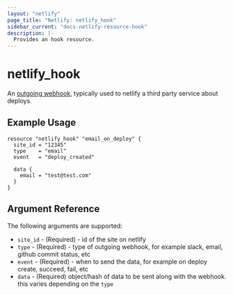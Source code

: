 ```yaml
---
layout: "netlify"
page_title: "Netlify: netlify_hook"
sidebar_current: "docs-netlify-resource-hook"
description: |-
  Provides an hook resource.
---
```


# netlify_hook

An [outgoing webhook](https://www.netlify.com/docs/webhooks/#outgoing-webhooks-and-notifications), typically used to netlify a third party service about deploys.

## Example Usage

```hcl
resource "netlify_hook" "email_on_deploy" {
  site_id = "12345"
  type    = "email"
  event   = "deploy_created"

  data {
    email = "test@test.com"
  }
}
```

## Argument Reference

The following arguments are supported:

* `site_id` - (Required) - id of the site on netlify
* `type` - (Required) - type of outgoing webhook, for example slack, email, github commit status, etc
* `event` - (Required) - when to send the data, for example on deploy create, succeed, fail, etc
* `data` - (Required) object/hash of data to be sent along with the webhook. this varies depending on the `type`
